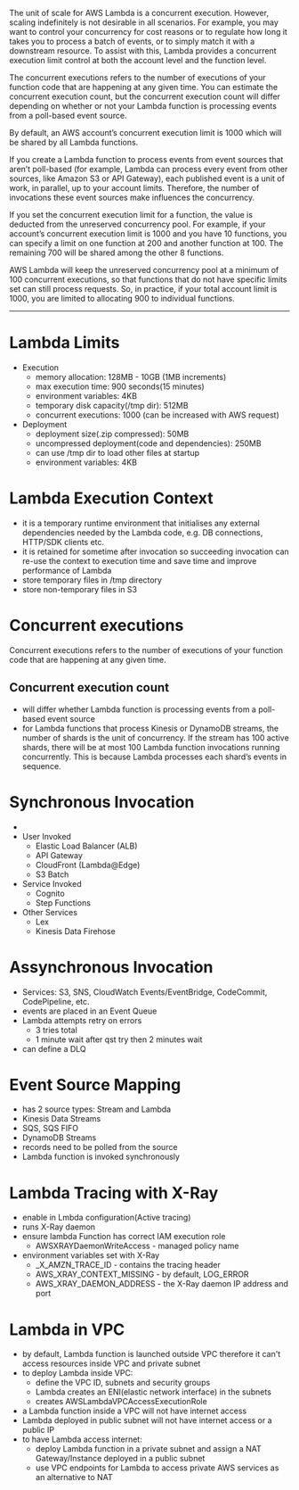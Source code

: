 The unit of scale for AWS Lambda is a concurrent execution. However, scaling indefinitely is not desirable in all scenarios. For example, you may want to control your concurrency for cost reasons or to regulate how long it takes you to process a batch of events, or to simply match it with a downstream resource. To assist with this, Lambda provides a concurrent execution limit control at both the account level and the function level.

The concurrent executions refers to the number of executions of your function code that are happening at any given time. You can estimate the concurrent execution count, but the concurrent execution count will differ depending on whether or not your Lambda function is processing events from a poll-based event source.

By default, an AWS account’s concurrent execution limit is 1000 which will be shared by all Lambda functions. 

If you create a Lambda function to process events from event sources that aren’t poll-based (for example, Lambda can process every event from other sources, like Amazon S3 or API Gateway), each published event is a unit of work, in parallel, up to your account limits. Therefore, the number of invocations these event sources make influences the concurrency.

If you set the concurrent execution limit for a function, the value is deducted from the unreserved concurrency pool. For example, if your account’s concurrent execution limit is 1000 and you have 10 functions, you can specify a limit on one function at 200 and another function at 100. The remaining 700 will be shared among the other 8 functions.

AWS Lambda will keep the unreserved concurrency pool at a minimum of 100 concurrent executions, so that functions that do not have specific limits set can still process requests. So, in practice, if your total account limit is 1000, you are limited to allocating 900 to individual functions.



----
# Lambda Limits
- Execution
    - memory allocation: 128MB - 10GB (1MB increments)
    - max execution time: 900 seconds(15 minutes)
    - environment variables: 4KB
    - temporary disk capacity(/tmp dir): 512MB
    - concurrent executions: 1000 (can be increased with AWS request)
- Deployment
    - deployment size(.zip compressed): 50MB
    - uncompressed deployment(code and dependencies): 250MB
    - can use /tmp dir to load other files at startup
    - environment variables: 4KB
    

# Lambda Execution Context
- it is a temporary runtime environment that initialises any external dependencies needed by the Lambda code, e.g. DB connections, HTTP/SDK clients etc.
- it is retained for sometime after invocation so succeeding invocation can re-use the context to execution time and save time and improve performance of Lambda
 - store temporary files in /tmp directory
 - store non-temporary files in S3


# Concurrent executions
Concurrent executions refers to the number of executions of your function code that are happening at any given time. 

## Concurrent execution count
- will differ whether Lambda function is processing events from a poll-based event source
- for Lambda functions that process Kinesis or DynamoDB streams, the number of shards is the unit of concurrency. If the stream has 100 active shards, there will be at most 100 Lambda function invocations running concurrently. This is because Lambda processes each shard’s events in sequence.


# Synchronous Invocation
- 
- User Invoked
    - Elastic Load Balancer (ALB)
    - API Gateway
    - CloudFront (Lambda@Edge)
    - S3 Batch
- Service Invoked
    - Cognito
    - Step Functions
- Other Services
    - Lex
    - Kinesis Data Firehose


# Assynchronous Invocation
- Services: S3, SNS, CloudWatch Events/EventBridge, CodeCommit, CodePipeline, etc.
- events are placed in an Event Queue
- Lambda attempts retry on errors
    - 3 tries total
    - 1 minute wait after qst try then 2 minutes wait
- can define a DLQ    


# Event Source Mapping
- has 2 source types: Stream and Lambda
- Kinesis Data Streams
- SQS, SQS FIFO
- DynamoDB Streams
- records need to be polled from the source
- Lambda function is invoked synchronously


# Lambda Tracing with X-Ray
- enable in Lmbda configuration(Active tracing)
- runs X-Ray daemon
- ensure lambda Function has correct IAM execution role
    - AWSXRAYDaemonWriteAccess - managed policy name
- environment variables set with X-Ray
    - _X_AMZN_TRACE_ID - contains the tracing header
    - AWS_XRAY_CONTEXT_MISSING - by default, LOG_ERROR
    - AWS_XRAY_DAEMON_ADDRESS - the X-Ray daemon IP address and port


# Lambda in VPC
- by default, Lambda function is launched outside VPC therefore it can't access resources inside VPC and private subnet
- to deploy Lambda inside VPC:
    - define the VPC ID, subnets and security groups
    - Lambda creates an ENI(elastic network interface) in the subnets
    - creates AWSLambdaVPCAccessExecutionRole
- a Lambda function inside a VPC will not have internet access
- Lambda deployed in public subnet will not have internet access or a public IP
- to have Lambda access internet:
    - deploy Lambda function in a private subnet and assign a NAT Gateway/Instance deployed in a public subnet
    - use VPC endpoints for Lambda to access private AWS services as an alternative to NAT
